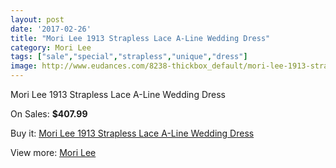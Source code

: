 ```yaml
---
layout: post
date: '2017-02-26'
title: "Mori Lee 1913 Strapless Lace A-Line Wedding Dress"
category: Mori Lee
tags: ["sale","special","strapless","unique","dress"]
image: http://www.eudances.com/8238-thickbox_default/mori-lee-1913-strapless-lace-a-line-wedding-dress.jpg
---
```

Mori Lee 1913 Strapless Lace A-Line Wedding Dress

On Sales: **$407.99**
<a href="https://www.eudances.com/en/mori-lee/2845-mori-lee-1913-strapless-lace-a-line-wedding-dress.html"><amp-img layout="responsive" width="600" height="600" src="//www.eudances.com/8238-thickbox_default/mori-lee-1913-strapless-lace-a-line-wedding-dress.jpg" alt="Mori Lee 1913 Strapless Lace A-Line Wedding Dress 0" /></a>
<a href="https://www.eudances.com/en/mori-lee/2845-mori-lee-1913-strapless-lace-a-line-wedding-dress.html"><amp-img layout="responsive" width="600" height="600" src="//www.eudances.com/8239-thickbox_default/mori-lee-1913-strapless-lace-a-line-wedding-dress.jpg" alt="Mori Lee 1913 Strapless Lace A-Line Wedding Dress 1" /></a>
<a href="https://www.eudances.com/en/mori-lee/2845-mori-lee-1913-strapless-lace-a-line-wedding-dress.html"><amp-img layout="responsive" width="600" height="600" src="//www.eudances.com/8240-thickbox_default/mori-lee-1913-strapless-lace-a-line-wedding-dress.jpg" alt="Mori Lee 1913 Strapless Lace A-Line Wedding Dress 2" /></a>
<a href="https://www.eudances.com/en/mori-lee/2845-mori-lee-1913-strapless-lace-a-line-wedding-dress.html"><amp-img layout="responsive" width="600" height="600" src="//www.eudances.com/8241-thickbox_default/mori-lee-1913-strapless-lace-a-line-wedding-dress.jpg" alt="Mori Lee 1913 Strapless Lace A-Line Wedding Dress 3" /></a>
<a href="https://www.eudances.com/en/mori-lee/2845-mori-lee-1913-strapless-lace-a-line-wedding-dress.html"><amp-img layout="responsive" width="600" height="600" src="//www.eudances.com/8242-thickbox_default/mori-lee-1913-strapless-lace-a-line-wedding-dress.jpg" alt="Mori Lee 1913 Strapless Lace A-Line Wedding Dress 4" /></a>

Buy it: [Mori Lee 1913 Strapless Lace A-Line Wedding Dress](https://www.eudances.com/en/mori-lee/2845-mori-lee-1913-strapless-lace-a-line-wedding-dress.html "Mori Lee 1913 Strapless Lace A-Line Wedding Dress")

View more: [Mori Lee](https://www.eudances.com/en/9-mori-lee "Mori Lee")